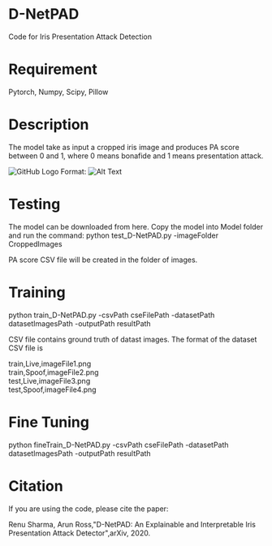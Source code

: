 # D-NetPAD
Code for Iris Presentation Attack Detection

# Requirement
Pytorch, Numpy, Scipy, Pillow

# Description
The model take as input a cropped iris image and produces PA score between 0 and 1, where 0 means bonafide and 1 means presentation attack.

![GitHub Logo](/Images/logo.png)
Format: ![Alt Text](url)

# Testing
The model can be downloaded from here. Copy the model into Model folder and run the command:
python test_D-NetPAD.py -imageFolder CroppedImages

PA score CSV file will be created in the folder of images.

# Training
python train_D-NetPAD.py -csvPath cseFilePath -datasetPath datasetImagesPath -outputPath resultPath

CSV file contains ground truth of datast images. The format of the dataset CSV file is

train,Live,imageFile1.png <br />
train,Spoof,imageFile2.png <br />
test,Live,imageFile3.png <br />
test,Spoof,imageFile4.png <br />

# Fine Tuning
python fineTrain_D-NetPAD.py -csvPath cseFilePath -datasetPath datasetImagesPath -outputPath resultPath

# Citation
If you are using the code, please cite the paper:

Renu Sharma, Arun Ross,"D-NetPAD: An Explainable and Interpretable Iris Presentation Attack Detector",arXiv, 2020.
